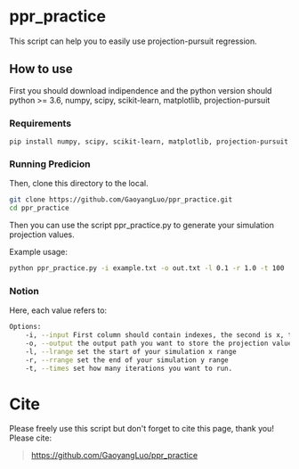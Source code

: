 # ppr_practice
This script can help you to easily use projection-pursuit regression.


## How to use
First you should download indipendence and the python version should python >= 3.6, numpy, scipy, scikit-learn, matplotlib, projection-pursuit
### Requirements 
`pip install numpy, scipy, scikit-learn, matplotlib, projection-pursuit`

### Running Predicion

Then, clone this directory to the local.
```sh
git clone https://github.com/GaoyangLuo/ppr_practice.git
cd ppr_practice
```

Then you can use the script ppr_practice.py to generate your simulation projection values.

Example usage:

```sh
python ppr_practice.py -i example.txt -o out.txt -l 0.1 -r 1.0 -t 100
```

### Notion
Here, each value refers to:
```sh
Options:
    -i, --input First column should contain indexes, the second is x, the third is y, header should be included.
    -o, --output the output path you want to store the projection values
    -l, --lrange set the start of your simulation x range
    -r, --rrange set the end of your simulation y range
    -t, --times set how many iterations you want to run.
```

# Cite 
Please freely use this script but don't forget to cite this page, thank you!
Please cite:
> https://github.com/GaoyangLuo/ppr_practice

